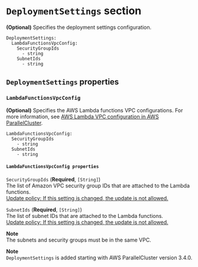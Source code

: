 # `DeploymentSettings` section<a name="DeploymentSettings-build-image-v3"></a>

**\(Optional\)** Specifies the deployment settings configuration\.

```
DeploymentSettings:
  LambdaFunctionsVpcConfig:
    SecurityGroupIds
      - string
    SubnetIds
      - string
```

## `DeploymentSettings` properties<a name="DeploymentSettings-build-image-v3.properties"></a>

### `LambdaFunctionsVpcConfig`<a name="DeploymentSettings-build-image-v3-LambdaFunctionsVpcConfig"></a>

**\(Optional\)** Specifies the AWS Lambda functions VPC configurations\. For more information, see [AWS Lambda VPC configuration in AWS ParallelCluster](lambda-vpc-v3.md)\.

```
LambdaFunctionsVpcConfig:
  SecurityGroupIds
    - string
  SubnetIds
    - string
```

#### `LambdaFunctionsVpcConfig properties`<a name="DeploymentSettings-build-image-v3-LambdaFunctionsVpcConfig.properties"></a>

`SecurityGroupIds` \(**Required**, `[String]`\)  
The list of Amazon VPC security group IDs that are attached to the Lambda functions\.  
[Update policy: If this setting is changed, the update is not allowed.](using-pcluster-update-cluster-v3.md#update-policy-fail-v3)

`SubnetIds` \(**Required**, `[String]`\)  
The list of subnet IDs that are attached to the Lambda functions\.  
[Update policy: If this setting is changed, the update is not allowed.](using-pcluster-update-cluster-v3.md#update-policy-fail-v3)

**Note**  
The subnets and security groups must be in the same VPC\.

**Note**  
`DeploymentSettings` is added starting with AWS ParallelCluster version 3\.4\.0\.